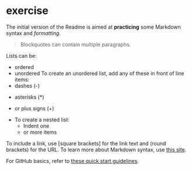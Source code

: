 # exercise
The initial version of the Readme is aimed at **practicing** some Markdown syntax and *formatting*.
>Blockquotes can contain multiple paragraphs.
>
Lists can be:
- ordered
- unordered
To create an unordered list, add any of these in front of line items:
- dashes (-)
* asterisks (*)
+ or plus signs (+)

- To create a nested list: 
  - Indent one
  - or more items

To include a link, use [square brackets] for the link text and (round brackets) for the URL. To learn more about Markdown syntax, use [this site](https://www.markdownguide.org/basic-syntax/).


For GitHub basics, refer to [these quick start guidelines](https://docs.github.com/en/get-started/quickstart/github-flow).
